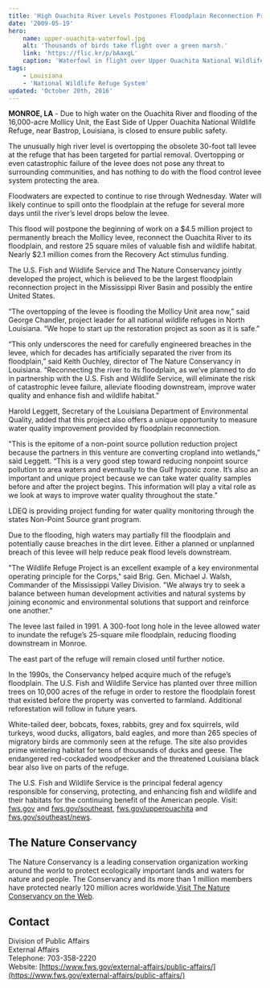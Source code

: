 ```yaml
---
title: 'High Ouachita River Levels Postpones Floodplain Reconnection Project'
date: '2009-05-19'
hero:
    name: upper-ouachita-waterfowl.jpg
    alt: 'Thousands of birds take flight over a green marsh.'
    link: 'https://flic.kr/p/bAaxgL'
    caption: 'Waterfowl in flight over Upper Ouachita National Wildlife Refuge lands in Louisiana. Photo by Joseph McGowan, USFWS.'
tags:
    - Louisiana
    - 'National Wildlife Refuge System'
updated: 'October 20th, 2016'
---
```


**MONROE, LA** - Due to high water on the Ouachita River and flooding of the 16,000-acre Mollicy Unit, the East Side of Upper Ouachita National Wildlife Refuge, near Bastrop, Louisiana, is closed to ensure public safety.  

The unusually high river level is overtopping the obsolete 30-foot tall levee at the refuge that has been targeted for partial removal. Overtopping or even catastrophic failure of the levee does not pose any threat to surrounding communities, and has nothing to do with the flood control levee system protecting the area.  

Floodwaters are expected to continue to rise through Wednesday. Water will likely continue to spill onto the floodplain at the refuge for several more days until the river’s level drops below the levee.  

This flood will postpone the beginning of work on a $4.5 million project to permanently breach the Mollicy levee, reconnect the Ouachita River to its floodplain, and restore 25 square miles of valuable fish and wildlife habitat. Nearly $2.1 million comes from the Recovery Act stimulus funding.  

The U.S. Fish and Wildlife Service and The Nature Conservancy jointly developed the project, which is believed to be the largest floodplain reconnection project in the Mississippi River Basin and possibly the entire United States.  

“The overtopping of the levee is flooding the Mollicy Unit area now,” said George Chandler, project leader for all national wildlife refuges in North Louisiana. “We hope to start up the restoration project as soon as it is safe.”  

“This only underscores the need for carefully engineered breaches in the levee, which for decades has artificially separated the river from its floodplain,” said Keith Ouchley, director of The Nature Conservancy in Louisiana. “Reconnecting the river to its floodplain, as we’ve planned to do in partnership with the U.S. Fish and Wildlife Service, will eliminate the risk of catastrophic levee failure, alleviate flooding downstream, improve water quality and enhance fish and wildlife habitat.”

Harold Leggett, Secretary of the Louisiana Department of Environmental Quality, added that this project also offers a unique opportunity to measure water quality improvement provided by floodplain reconnection.

"This is the epitome of a non-point source pollution reduction project because the partners in this venture are converting cropland into wetlands,” said Leggett. “This is a very good step toward reducing nonpoint source pollution to area waters and eventually to the Gulf hypoxic zone. It’s also an important and unique project because we can take water quality samples before and after the project begins. This information will play a vital role as we look at ways to improve water quality throughout the state."

LDEQ is providing project funding for water quality monitoring through the states Non-Point Source grant program.  

Due to the flooding, high waters may partially fill the floodplain and potentially cause breaches in the dirt levee. Either a planned or unplanned breach of this levee will help reduce peak flood levels downstream.  

"The Wildlife Refuge Project is an excellent example of a key environmental operating principle for the Corps," said Brig. Gen. Michael J. Walsh, Commander of the Mississippi Valley Division. "We always try to seek a balance between human development activities and natural systems by joining economic and environmental solutions that support and reinforce one another."  

The levee last failed in 1991. A 300-foot long hole in the levee allowed water to inundate the refuge’s 25-square mile floodplain, reducing flooding downstream in Monroe.

The east part of the refuge will remain closed until further notice.  

In the 1990s, the Conservancy helped acquire much of the refuge’s floodplain. The U.S. Fish and Wildlife Service has planted over three million trees on 10,000 acres of the refuge in order to restore the floodplain forest that existed before the property was converted to farmland. Additional reforestation will follow in future years.  

White-tailed deer, bobcats, foxes, rabbits, grey and fox squirrels, wild turkeys, wood ducks, alligators, bald eagles, and more than 265 species of migratory birds are commonly seen at the refuge. The site also provides prime wintering habitat for tens of thousands of ducks and geese. The endangered red-cockaded woodpecker and the threatened Louisiana black bear also live on parts of the refuge.  

The U.S. Fish and Wildlife Service is the principal federal agency responsible for conserving, protecting, and enhancing fish and wildlife and their habitats for the continuing benefit of the American people. Visit: [fws.gov](http://www.fws.gov/) and [fws.gov/southeast](http://www.fws.gov/southeast), [fws.gov/upperouachita](http://www.fws.gov/upperouachita/) and [fws.gov/southeast/news](http://www.fws.gov/southeast/news).  

## The Nature Conservancy

The Nature Conservancy is a leading conservation organization working around the world to protect ecologically important lands and waters for nature and people. The Conservancy and its more than 1 million members have protected nearly 120 million acres worldwide.[Visit The Nature Conservancy on the Web](http://www.nature.org).

## Contact

Division of Public Affairs  
External Affairs  
Telephone: 703-358-2220  
Website: [https://www.fws.gov/external-affairs/public-affairs/](https://www.fws.gov/external-affairs/public-affairs/)
